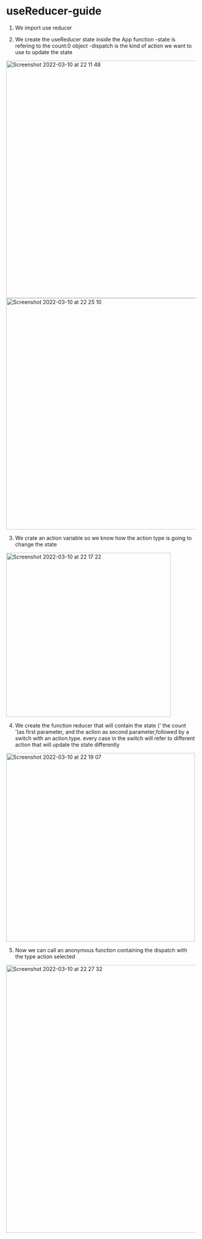 # useReducer-guide

 1. We import use reducer


 2. We create the useReducer state inside the App function
  -state is refering to the count:0 object
  -dispatch is the kind of action we want to use to update the state
  
<img width="632" alt="Screenshot 2022-03-10 at 22 11 48" src="https://user-images.githubusercontent.com/74420607/157763547-362b9f34-b0e2-4825-b8ca-3f48b64e7059.png">
    
<img width="616" alt="Screenshot 2022-03-10 at 22 25 10" src="https://user-images.githubusercontent.com/74420607/157765148-4dcacafa-989c-414d-bcf9-513489500c8e.png">


    
 3. We crate an action variable  so we know how the action type is going to change the state
  
<img width="437" alt="Screenshot 2022-03-10 at 22 17 22" src="https://user-images.githubusercontent.com/74420607/157764254-ef684336-7da7-4bb0-b8ce-65bbaef0404a.png">


4. We create the function reducer that will contain the state (' the count ')as first parameter, and the action as second parameter,followed by a switch with an action.type.
  every case in the switch will refer to different action that will update the state differently

<img width="502" alt="Screenshot 2022-03-10 at 22 19 07" src="https://user-images.githubusercontent.com/74420607/157764387-f6b6111a-3705-4919-850b-f3bac470b88d.png">

5. Now we can call an anonymous function containing the dispatch with the type action selected

<img width="713" alt="Screenshot 2022-03-10 at 22 27 32" src="https://user-images.githubusercontent.com/74420607/157765670-16c94686-6d7c-4bb7-8f04-05afda2b93a0.png">

